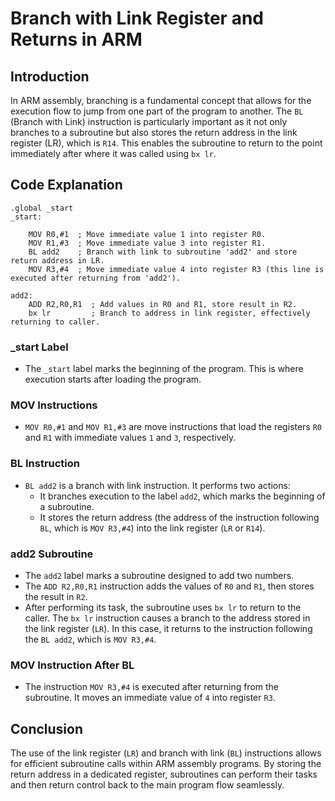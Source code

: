# Branch with Link Register and Returns in ARM

## Introduction
In ARM assembly, branching is a fundamental concept that allows for the execution flow to jump from one part of the program to another. The `BL` (Branch with Link) instruction is particularly important as it not only branches to a subroutine but also stores the return address in the link register (LR), which is `R14`. This enables the subroutine to return to the point immediately after where it was called using `bx lr`.

## Code Explanation

```assembly
.global _start
_start:
	
	MOV R0,#1  ; Move immediate value 1 into register R0.
	MOV R1,#3  ; Move immediate value 3 into register R1.
	BL add2    ; Branch with link to subroutine 'add2' and store return address in LR.
	MOV R3,#4  ; Move immediate value 4 into register R3 (this line is executed after returning from 'add2').
	
add2:
	ADD R2,R0,R1  ; Add values in R0 and R1, store result in R2.
	bx lr         ; Branch to address in link register, effectively returning to caller.
```

### _start Label
- The `_start` label marks the beginning of the program. This is where execution starts after loading the program.

### MOV Instructions
- `MOV R0,#1` and `MOV R1,#3` are move instructions that load the registers `R0` and `R1` with immediate values `1` and `3`, respectively.

### BL Instruction
- `BL add2` is a branch with link instruction. It performs two actions:
  - It branches execution to the label `add2`, which marks the beginning of a subroutine.
  - It stores the return address (the address of the instruction following `BL`, which is `MOV R3,#4`) into the link register (`LR` or `R14`).

### add2 Subroutine
- The `add2` label marks a subroutine designed to add two numbers.
- The `ADD R2,R0,R1` instruction adds the values of `R0` and `R1`, then stores the result in `R2`.
- After performing its task, the subroutine uses `bx lr` to return to the caller. The `bx lr` instruction causes a branch to the address stored in the link register (`LR`). In this case, it returns to the instruction following the `BL add2`, which is `MOV R3,#4`.

### MOV Instruction After BL
- The instruction `MOV R3,#4` is executed after returning from the subroutine. It moves an immediate value of `4` into register `R3`.

## Conclusion
The use of the link register (`LR`) and branch with link (`BL`) instructions allows for efficient subroutine calls within ARM assembly programs. By storing the return address in a dedicated register, subroutines can perform their tasks and then return control back to the main program flow seamlessly.

